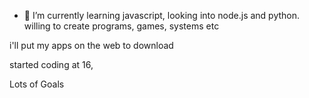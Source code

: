 
- 🌱 I’m currently learning javascript, looking into node.js and python. willing to create programs, games, systems etc

i'll put my apps on the web to download

started coding at 16, 

Lots of Goals

